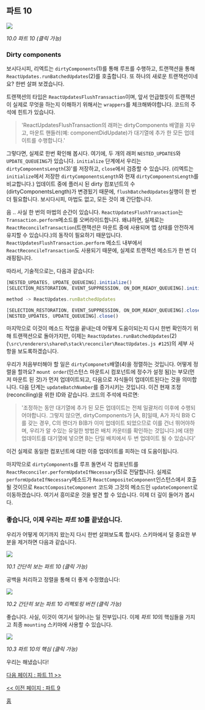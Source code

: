 ## 파트 10

[![](https://rawgit.com/Bogdan-Lyashenko/Under-the-hood-ReactJS/master/stack/images/10/part-10.svg)](https://rawgit.com/Bogdan-Lyashenko/Under-the-hood-ReactJS/master/stack/images/10/part-10.svg)

<em>10.0 파트 10 (클릭 가능)</em>

### Dirty components

보시다시피, 리엑트는 `dirtyComponents`(1)를 통해 루프를 수행하고, 트랜잭션을 통해 `ReactUpdates.runBatchedUpdates`(2)를 호출합니다. 또 하나의 새로운 트랜잭션이네요? 한번 살펴 보겠습니다.

트랜잭션의 타입은 `ReactUpdatesFlushTransaction`이며, 앞서 언급했듯이 트랜잭션이 실제로 무엇을 하는지 이해하기 위해서는 `wrappers`를 체크해봐야합니다. 코드의 주석에 힌트가 있습니다.
> 'ReactUpdatesFlushTransaction의 래퍼는 dirtyComponents 배열을 지우고, 마운트 핸들러(예: componentDidUpdate)가 대기열에 추가 한 모든 업데이트를 수행합니다.'

그렇다면, 실제로 한번 확인해 봅시다. 여기에, 두 개의 래퍼 `NESTED_UPDATES`와 `UPDATE_QUEUEING`가 있습니다. `initialize` 단계에서 우리는 `dirtyComponentsLength`(3)'를 저장하고, `close`에서 검증할 수 있습니다. (리엑트는`initialize`에서 저장한 `dirtyComponentsLength`와 현재 `dirtyComponentsLength`를 비교합니다.) 업데이트 중에 플러시 된 dirty 컴포넌트의 수(dirtyComponentsLength)가 변경됬기 때문에, `flushBatchedUpdates`실행이 한 번 더 필요합니다. 보시다시피, 마법도 없고, 모든 것이 꽤 간단합니다.

음 .. 사실 한 번의 마법의 순간이 있습니다. `ReactUpdatesFlushTransaction`는 `Transaction.perform`메소드를 오버라이드합니다. 왜냐하면, 실제로는 `ReactReconcileTransaction`(트랜잭션은 마운트 중에 사용되며 앱 상태를 안전하게 유지할 수 있습니다.)의 동작이 필요하기 때문입니다. `ReactUpdatesFlushTransaction.perform` 메소드 내부에서 `ReactReconcileTransaction`도 사용되기 때문에, 실제로 트랜잭션 메소드가 한 번 더 래핑됩니다.

따라서, 기술적으로는, 다음과 같습니다:

```javascript
[NESTED_UPDATES, UPDATE_QUEUEING].initialize()
[SELECTION_RESTORATION, EVENT_SUPPRESSION, ON_DOM_READY_QUEUEING].initialize()

method -> ReactUpdates.runBatchedUpdates

[SELECTION_RESTORATION, EVENT_SUPPRESSION, ON_DOM_READY_QUEUEING].close()
[NESTED_UPDATES, UPDATE_QUEUEING].close()
```
마지막으로 이것이 메소드 작업을 끝내는데 어떻게 도움이되는지 다시 한번 확인하기 위해 트랜잭션으로 돌아가지만, 이제는 `ReactUpdates.runBatchedUpdates`(2)(`\src\renderers\shared\stack\reconciler\ReactUpdates.js #125`)의 세부 사항을 보도록하겠습니다.

우리가 처음부터해야 할 일은 `dirtyComponets`배열(4)을 정렬하는 것입니다. 어떻게 정렬을 할까요? `mount order`(인스턴스 마운트시 컴포넌트에 정수가 설정 됨)는 부모(먼저 마운트 된 것)가 먼저 업데이트되고, 다음으로 자식들이 업데이트된다는 것을 의미합니다. 다음 단계는 `updateBatchNumber`를 증가시키는 것입니다. 이건 현재 조정(reconciling)을 위한 ID와 같습니다. 코드의 주석에 따르면:

> '조정하는 동안 대기열에 추가 된 모든 업데이트는 전체 일괄처리 이후에 수행되어야합니다. 그렇지 않으면, dirtyComponents가 [A, B]일때, A가 자식 B와 C를 갖는 경우, C의 렌더가 B(B가 이미 업데이트 되었으므로 이를 건너 뛰어야하며, 우리가 알 수있는 유일한 방법은 배치 카운터를 확인하는 것입니다.)에 대한 업데이트를 대기열에 넣으면 B는 단일 배치에서 두 번 업데이트 될 수 있습니다'

이건 실제로 동일한 컴포넌트에 대한 이중 업데이트를 피하는 데 도움이됩니다.

마지막으로 `dirtyComponents`를 루프 돌면서 각 컴포넌트를 `ReactReconciler.performUpdateIfNecessary`(5)로 전달합니다. 실제로 `performUpdateIfNecessary`메소드가 `ReactCompositeComponent`인스턴스에서 호출 될 것이므로 `ReactCompositeComponent` 코드와 그것의 메소드인 `updateComponent`로 이동하겠습니다. 여기서 흥미로운 것을 발견 할 수 있습니다. 이제 더 깊이 들어가 봅시다.

### 좋습니다, 이제 우리는 *파트 10*를 끝냈습니다.

우리가 어떻게 여기까지 왔는지 다시 한번 살펴보도록 합시다. 스키마에서 덜 중요한 부분을 제거하면 다음과 같습니다.

[![](https://rawgit.com/Bogdan-Lyashenko/Under-the-hood-ReactJS/master/stack/images/10/part-10-A.svg)](https://rawgit.com/Bogdan-Lyashenko/Under-the-hood-ReactJS/master/stack/images/10/part-10-A.svg)

<em>10.1 간단히 보는 파트 10 (클릭 가능)</em>

공백을 처리하고 정렬을 통해 더 좋게 수정했습니다:

[![](https://rawgit.com/Bogdan-Lyashenko/Under-the-hood-ReactJS/master/stack/images/10/part-10-B.svg)](https://rawgit.com/Bogdan-Lyashenko/Under-the-hood-ReactJS/master/stack/images/10/part-10-B.svg)

<em>10.2 간단히 보는 파트 10 리펙토링 버전 (클릭 가능)</em>

좋습니다. 사실, 이것이 여기서 일어나는 일 전부입니다. 이제 *파트 10*의 핵심들을 가지고 최종 `mounting` 스키마에 사용할 수 있습니다.

[![](https://rawgit.com/Bogdan-Lyashenko/Under-the-hood-ReactJS/master/stack/images/10/part-10-C.svg)](https://rawgit.com/Bogdan-Lyashenko/Under-the-hood-ReactJS/master/stack/images/10/part-10-C.svg)

<em>10.3 파트 10의 핵심 (클릭 가능)</em>

우리는 해냈습니다!


[다음 페이지 : 파트 11 >>](./Part-11.md)

[<< 이전 페이지 : 파트 9](./Part-9.md)


[홈](../../README.md)
